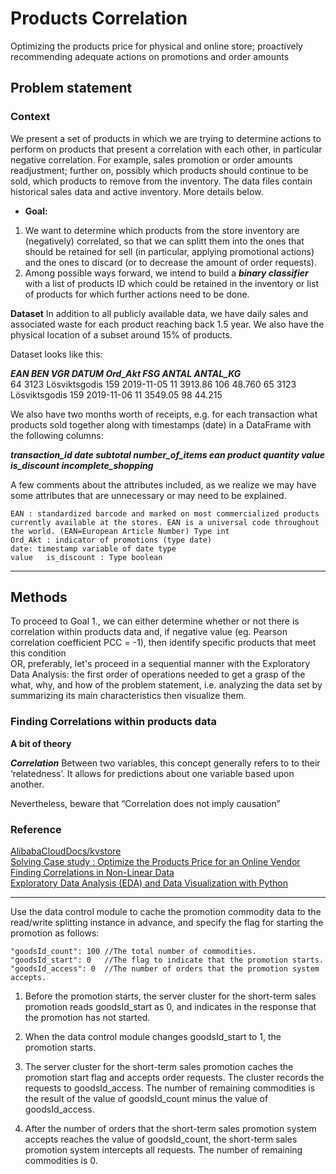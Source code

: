 # Products Correlation
Optimizing the products price for physical and online store; proactively recommending adequate actions on promotions and order amounts


## Problem statement


### Context
We present a set of products in which we are trying to determine actions to perform on products that present a correlation with each other, in particular negative correlation. For example, sales promotion or order amounts readjustment; further on, possibly which products should continue to be sold, which products to remove from the inventory.
The data files contain historical sales data and active inventory. More details below.


* **Goal:**
1. We want to determine which products from the store inventory are (negatively) correlated, so that we can splitt them into the ones that should be retained for sell (in particular, applying promotional actions) and the ones to discard (or to decrease the amount of order requests).
2. Among possible ways forward, we intend to build a ***binary classifier*** with a list of products ID which could be retained in the inventory or list of products for which further actions need to be done.

**Dataset**
In addition to all publicly available data, we have daily sales and associated waste for each product reaching back 1.5 year. We also have the physical location of a subset around 15% of products.

Dataset looks like this:

***EAN 	BEN	  VGR	          DATUM	  Ord_Akt	FSG	  ANTAL	  ANTAL_KG***<br>
  64	  3123	Lösviktsgodis	159	2019-11-05	11	  3913.86	106	48.760
  65	  3123	Lösviktsgodis	159	2019-11-06	11	  3549.05	98	44.215

We also have two months worth of receipts, e.g. for each transaction what products sold together along with timestamps (date) in a DataFrame with the following columns:<br>

***transaction_id	date	subtotal	number_of_items	ean	product	quantity	value	is_discount	incomplete_shopping***


A few comments about the attributes included, as we realize we may have some attributes that are unnecessary or may need to be explained.

    EAN : standardized barcode and marked on most commercialized products currently available at the stores. EAN is a universal code throughout the world. (EAN=European Article Number) Type int
    Ord_Akt : indicator of promotions (type date)
    date: timestamp variable of date type
    value	is_discount : Type boolean

<hr>


## Methods

To proceed to Goal 1., we can either determine whether or not there is correlation within products data and, if negative value (eg. Pearson correlation coefficient PCC = -1), then identify specific products that meet this condition<br>
OR, preferably, let's proceed in a sequential manner with the Exploratory Data Analysis: the first order of operations needed to get a grasp of the what, why, and how of the problem statement, i.e. analyzing the data set by summarizing its main characteristics then visualize them. 

### Finding Correlations within products data

**A bit of theory**

***Correlation***
Between two variables, this concept generally refers to to their ‘relatedness’. It allows for predictions about one variable based upon another.<br>

Nevertheless, beware that “Correlation does not imply causation”







### Reference
[AlibabaCloudDocs/kvstore](https://github.com/AlibabaCloudDocs/kvstore/blob/master/intl.en-US/Best%20Practices/Build%20an%20e-commerce%20short-term%20sales%20promotion%20system%20by%20using%20ApsaraDB%20for%20Redis.md)<br>
[Solving Case study : Optimize the Products Price for an Online Vendor](https://www.analyticsvidhya.com/blog/2016/07/solving-case-study-optimize-products-price-online-vendor-level-hard/)<br>
[Finding Correlations in Non-Linear Data](https://www.freecodecamp.org/news/how-machines-make-predictions-finding-correlations-in-complex-data-dfd9f0d87889/)<br>
[Exploratory Data Analysis (EDA) and Data Visualization with Python](https://kite.com/blog/python/data-analysis-visualization-python/)<br>




<hr>



Use the data control module to cache the promotion commodity data to the read/write splitting instance in advance, and specify the flag for starting the promotion as follows:

``` {#codeblock_g99_9xh_n6s}
"goodsId_count": 100 //The total number of commodities.
"goodsId_start": 0   //The flag to indicate that the promotion starts.
"goodsId_access": 0  //The number of orders that the promotion system accepts.
```

1.  Before the promotion starts, the server cluster for the short-term sales promotion reads goodsId\_start as 0, and indicates in the response that the promotion has not started.

2.  When the data control module changes goodsId\_start to 1, the promotion starts.

3.  The server cluster for the short-term sales promotion caches the promotion start flag and accepts order requests. The cluster records the requests to goodsId\_access. The number of remaining commodities is the result of the value of goodsId\_count minus the value of goodsId\_access.

4.  After the number of orders that the short-term sales promotion system accepts reaches the value of goodsId\_count, the short-term sales promotion system intercepts all requests. The number of remaining commodities is 0.

